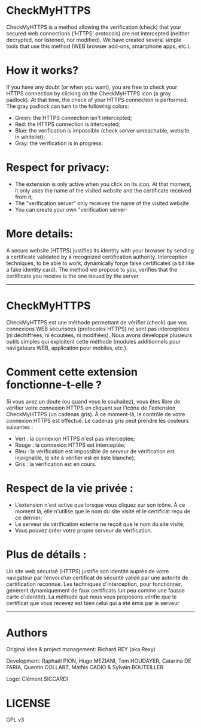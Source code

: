 # CheckMyHTTPS

CheckMyHTTPS is a method allowing the verification (check) that your secured web connections ('HTTPS' protocols) are not intercepted (neither decrypted, nor listened, nor modified). We have created several simple tools that use this method (WEB browser add-ons, smartphone apps, etc.).

# How it works?

If you have any doubt (or when you want), you are free to check your HTTPS connection by clicking on the CheckMyHTTPS icon (a gray padlock). At that time, the check of your HTTPS connection is performed. The gray padlock can turn to the following colors:
- Green: the HTTPS connection isn't intercepted;
- Red: the HTTPS connection is intercepted;
- Blue: the verification is impossible (check server unreachable, website in whitelist);
- Gray: the verification is in progress.

# Respect for privacy:

- The extension is only active when you click on its icon. At that moment, it only uses the name of the visited website and the certificate received from it;
- The "verification server" only receives the name of the visited website
- You can create your own "verification server-

# More details:

A secure website (HTTPS) justifies its identity with your browser by sending a certificate validated by a recognized certification authority. Interception techniques, to be able to work, dynamically forge false certificates (a bit like a fake identity card).
The method we propose to you, verifies that the certificate you receive is the one issued by the server. 

________________________________________________________________________________

# CheckMyHTTPS

CheckMyHTTPS est une méthode permettant de vérifier (check) que vos connexions WEB sécurisées (protocoles HTTPS) ne sont pas interceptées (ni déchiffrées, ni écoutées, ni modifiées). Nous avons développé plusieurs outils simples qui exploitent cette méthode (modules additionnels pour navigateurs WEB, application pour mobiles, etc.).

# Comment cette extension fonctionne-t-elle ?

Si vous avez un doute (ou quand vous le souhaitez), vous êtes libre de vérifier votre connexion HTTPS en cliquant sur l'icône de l'extension CheckMyHTTPS (un cadenas gris). À ce moment-là, le contrôle de votre connexion HTTPS est effectué. Le cadenas gris peut prendre les couleurs suivantes :
- Vert : la connexion HTTPS n'est pas interceptée;
- Rouge : la connexion HTTPS est interceptée;
- Bleu : la vérification est impossible (le serveur de vérification est injoignable, le site à vérifier est en liste blanche);
- Gris : la vérification est en cours.

# Respect de la vie privée :

- L’extension n'est active que lorsque vous cliquez sur son icône. À ce moment là, elle n'utilise que le nom du site visité et le certificat reçu de ce dernier;
- Le serveur de vérification externe ne reçoit que le nom du site visité;
- Vous pouvez créer votre propre serveur de vérification.

# Plus de détails :

Un site web sécurisé (HTTPS) justifie son identité auprès de votre navigateur par l’envoi d’un certificat de sécurité validé par une autorité de certification reconnue. Les techniques d'interception, pour fonctionner, génèrent dynamiquement de faux certificats (un peu comme une fausse carte d'identité). La méthode que nous vous proposons vérifie que le certificat que vous recevez est bien celui qui a été émis par le serveur.

________________________________________________________________________________

# Authors

Original idea & project management: Richard REY (aka Rexy)

Development: Raphaël PION, Hugo MEZIANI, Tom HOUDAYER, Catarina DE FARIA, Quentin COLLART, Mathis CADIO & Sylvain BOUTEILLER

Logo: Clément SICCARDI

# LICENSE

GPL v3
